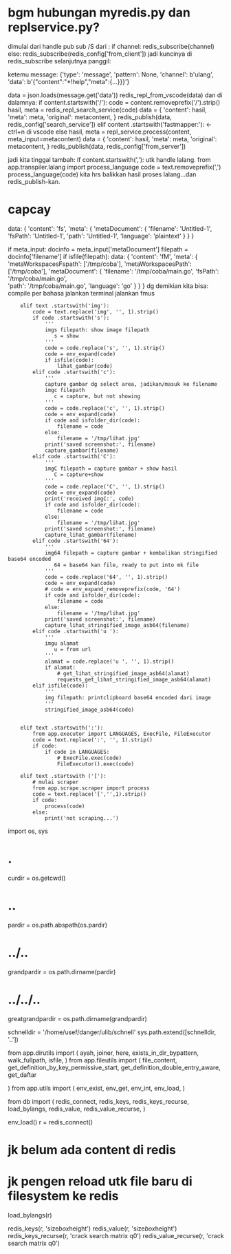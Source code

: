 # bgm hubungan myredis.py dan replservice.py?
dimulai dari handle pub sub /S dari <repl>:
if channel:
	redis_subscribe(channel)
else:
	redis_subscribe(redis_config['from_client'])
jadi kuncinya di redis_subscribe
selanjutnya panggil:

ketemu message: {'type': 'message', 'pattern': None, 'channel': b'ulang', 'data': b'{"content":"*!help","meta":{...}}}'}

data = json.loads(message.get('data'))
redis_repl_from_vscode(data)
dan di dalamnya:
if content.startswith('/'):
		code = content.removeprefix('/').strip()
		hasil, meta = redis_repl_search_service(code)
		data = {
			'content': hasil,
			'meta': meta,
			'original': metacontent,
		}
		redis_publish(data, redis_config['search_service'])
elif content .startswith('fastmapper:'): <- ctrl+n di vscode
else
		hasil, meta = repl_service.process(content, meta_input=metacontent)
		data = {
			'content': hasil,
			'meta': meta,
			'original': metacontent,
		}
		redis_publish(data, redis_config['from_server'])

jadi kita tinggal tambah:
if content.startswith(','): utk handle lalang.
			from app.transpiler.lalang import process_language
			code = text.removeprefix(',')
			process_language(code)
kita hrs balikkan hasil proses lalang...dan redis_publish-kan.
# capcay
data: {
	'content': 'fs', 
	'meta': {
		'metaDocument': {
			'filename': 'Untitled-1', 
			'fsPath': 'Untitled-1', 
			'path': 'Untitled-1', 
			'language': 'plaintext'
		}
	}
}

if meta_input:
	docinfo = meta_input['metaDocument']
	filepath = docinfo['filename']
	if isfile(filepath):
data: {
	'content': 'fM', 
	'meta': {
		'metaWorkspacesFspath': ['/tmp/coba'], 
		'metaWorkspacesPath': ['/tmp/coba'], 
		'metaDocument': {
			'filename': '/tmp/coba/main.go', 
			'fsPath': '/tmp/coba/main.go', 	
			'path': '/tmp/coba/main.go', 
			'language': 'go'
		}
	}
}
dg demikian kita bisa:
compile per bahasa
jalankan terminal
jalankan fmus

		elif text .startswith('img'):
			code = text.replace('img', '', 1).strip()						
			if code .startswith('s'):
				'''
				imgs filepath: show image filepath
				   s = show
				'''
				code = code.replace('s', '', 1).strip()
				code = env_expand(code)
				if isfile(code):
					lihat_gambar(code)
			elif code .startswith('c'):
				'''
				capture gambar dg select area, jadikan/masuk ke filename
				imgc filepath
				   c = capture, but not showing
				'''
				code = code.replace('c', '', 1).strip()
				code = env_expand(code)
				if code and isfolder_dir(code):
					filename = code
				else:
					filename = '/tmp/lihat.jpg'
				print('saved screenshot:', filename)
				capture_gambar(filename)
			elif code .startswith('C'):
				'''
				imgC filepath = capture gambar + show hasil
				   C = capture+show
				'''
				code = code.replace('C', '', 1).strip()
				code = env_expand(code)
				print('received imgC:', code)
				if code and isfolder_dir(code):
					filename = code
				else:
					filename = '/tmp/lihat.jpg'
				print('saved screenshot:', filename)
				capture_lihat_gambar(filename)
			elif code .startswith('64'):
				'''
				img64 filepath = capture gambar + kembalikan stringified base64 encoded
				   64 = base64 kan file, ready to put into mk file
				'''
				code = code.replace('64', '', 1).strip()
				code = env_expand(code)
				# code = env_expand_removeprefix(code, '64')
				if code and isfolder_dir(code):
					filename = code
				else:
					filename = '/tmp/lihat.jpg'
				print('saved screenshot:', filename)
				capture_lihat_stringified_image_asb64(filename)
			elif code .startswith('u '):
				'''
				imgu alamat
				   u = from url
				'''
				alamat = code.replace('u ', '', 1).strip()
				if alamat:
					# get_lihat_stringified_image_asb64(alamat)
					requests_get_lihat_stringified_image_asb64(alamat)
			elif isfile(code):
				'''
				img filepath: printclipboard base64 encoded dari image
				'''
				stringified_image_asb64(code)


		elif text .startswith(':'):
			from app.executor import LANGUAGES, ExecFile, FileExecutor
			code = text.replace(':', '', 1).strip()
			if code:
				if code in LANGUAGES:
					# ExecFile.exec(code)
					FileExecutor().exec(code)

		elif text .startswith ('['):
			# mulai scraper
			from app.scrape.scraper import process
			code = text.replace('[','',1).strip()
			if code:
				process(code)
			else:
				print('not scraping...')

import os, sys
# .
curdir = os.getcwd()
# ..
pardir = os.path.abspath(os.pardir)
# ../..
grandpardir = os.path.dirname(pardir)
# ../../..
greatgrandpardir = os.path.dirname(grandpardir)

schnelldir = '/home/usef/danger/ulib/schnell'
sys.path.extend([schnelldir, '..'])

from app.dirutils import (
	ayah, joiner, here, exists_in_dir_bypattern,
  walk_fullpath,
  isfile,
)
from app.fileutils import (
	file_content,
  get_definition_by_key_permissive_start,
  get_definition_double_entry_aware,
  get_daftar
    
)
from app.utils import (
	env_exist, env_get, env_int,
  env_load,
)

from db import (
  redis_connect,
  redis_keys,
  redis_keys_recurse,
  load_bylangs,
  redis_value,
  redis_value_recurse,
)


env_load()
r = redis_connect()

# jk belum ada content di redis
# jk pengen reload utk file baru di filesystem ke redis
load_bylangs(r)

redis_keys(r, 'size*box*height')
redis_value(r, 'size*box*height')
redis_keys_recurse(r, 'crack search matrix q0')
redis_value_recurse(r, 'crack search matrix q0')
